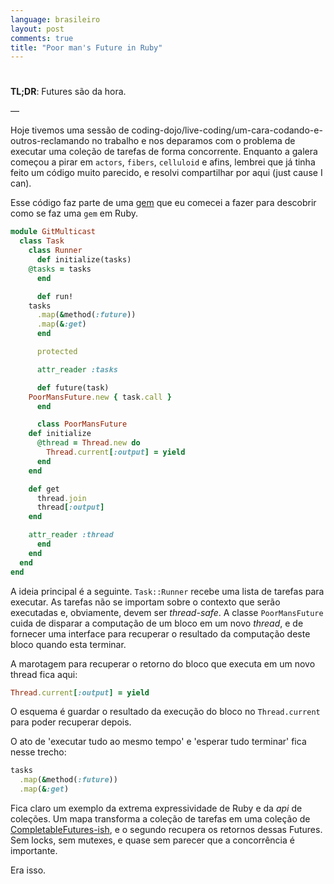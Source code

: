 ```yaml
---
language: brasileiro
layout: post
comments: true
title: "Poor man's Future in Ruby"
---
```


# <p hidden>Poor man's Future in Ruby<p hidden>

**TL;DR**: Futures são da hora.

&#x2014;

Hoje tivemos uma sessão de
coding-dojo/live-coding/um-cara-codando-e-outros-reclamando no trabalho e nos
deparamos com o problema de executar uma coleção de tarefas de forma
concorrente. Enquanto a galera começou a pirar em `actors`, `fibers`,
`celluloid` e afins, lembrei que já tinha feito um código muito parecido, e
resolvi compartilhar por aqui (just cause I can).

Esse código faz parte de uma [gem](http://github.com/rranelli/git_multicast) que eu comecei a fazer para descobrir como se
faz uma `gem` em Ruby.

```ruby
module GitMulticast
  class Task
    class Runner
      def initialize(tasks)
	@tasks = tasks
      end

      def run!
	tasks
	  .map(&method(:future))
	  .map(&:get)
      end

      protected

      attr_reader :tasks

      def future(task)
	PoorMansFuture.new { task.call }
      end

      class PoorMansFuture
	def initialize
	  @thread = Thread.new do
	    Thread.current[:output] = yield
	  end
	end

	def get
	  thread.join
	  thread[:output]
	end

	attr_reader :thread
      end
    end
  end
end
```

A ideia principal é a seguinte. `Task::Runner` recebe uma lista de tarefas
para executar. As tarefas não se importam sobre o contexto que serão
executadas e, obviamente, devem ser *thread-safe*. A classe `PoorMansFuture`
cuida de disparar a computação de um bloco em um novo *thread*, e de fornecer
uma interface para recuperar o resultado da computação deste bloco quando esta
terminar.

A marotagem para recuperar o retorno do bloco que executa em um novo thread
fica aqui:

```ruby
Thread.current[:output] = yield
```

O esquema é guardar o resultado da execução do bloco no `Thread.current` para
poder recuperar depois.

O ato de 'executar tudo ao mesmo tempo' e 'esperar tudo terminar' fica nesse
trecho:

```ruby
tasks
  .map(&method(:future))
  .map(&:get)
```

Fica claro um exemplo da extrema expressividade de Ruby e da *api* de
coleções. Um mapa transforma a coleção de tarefas em uma coleção de
[CompletableFutures-ish](https://docs.oracle.com/javase/8/docs/api/java/util/concurrent/CompletableFuture.html), e o segundo recupera os retornos dessas Futures. Sem
locks, sem mutexes, e quase sem parecer que a concorrência é importante.

Era isso.
